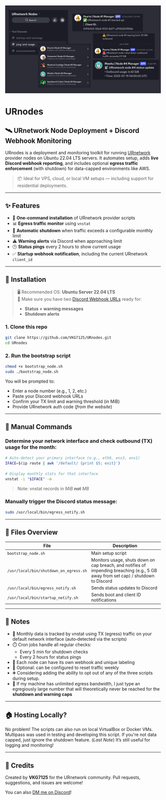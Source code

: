 ![Social Preview](https://raw.githubusercontent.com/VKG7125/URnodes/refs/heads/main/urnodesbanner.jpeg)
# URnodes

## 🛰️ URnetwork Node Deployment + Discord Webhook Monitoring

URnodes is a deployment and monitoring toolkit for running [URnetwork](https://www.ur.io) provider nodes on Ubuntu 22.04 LTS servers. It automates setup, adds **live Discord webhook reporting**, and includes optional **egress traffic enforcement** (with shutdown) for data-capped environments like AWS.

> 📦 Ideal for VPS, cloud, or local VM setups — including support for residential deployments.

---

## ✨ Features

- 🔌 **One-command installation** of URnetwork provider scripts
- 📊 **Egress traffic monitor** using `vnstat`
- 🛑 **Automatic shutdown** when traffic exceeds a configurable monthly limit
- ⚠️ **Warning alerts** via Discord when approaching limit
- 🕒 **Status pings** every 2 hours to show current usage
- ✅ **Startup webhook notification**, including the current URnetwork `client_id`

---

## 🚀 Installation

> 🖥️ Recommended OS: **Ubuntu Server 22.04 LTS**  
> 💬 Make sure you have two [Discord Webhook URLs](https://support.discord.com/hc/en-us/articles/228383668-Intro-to-Webhooks) ready for:
> - **Status + warning messages**
> - **Shutdown alerts**

### 1. Clone this repo

```bash
git clone https://github.com/VKG7125/URnodes.git
cd URnodes
```
### 2. Run the bootstrap script

```bash
chmod +x bootstrap_node.sh
sudo ./bootstrap_node.sh
```

You will be prompted to:
- Enter a node number (e.g., 1, 2, etc.)
- Paste your Discord webhook URLs
- Confirm your TX limit and warning threshold (in MiB)
- Provide URnetwork auth code (*from the website*)

---

## 🧪 Manual Commands

### Determine your network interface and check outbound (TX) usage for the month:
```bash
# Auto-detect your primary interface (e.g., eth0, ens3, ens1)
IFACE=$(ip route | awk '/default/ {print $5; exit}')

# Display monthly stats for that interface
vnstat -i "$IFACE" -m
```

> Note: vnstat records in *MiB* **not** *MB*
### Manually trigger the Discord status message:
```bash
sudo /usr/local/bin/egress_notify.sh
```

---

## 📁 Files Overview

| File                                   | Description                                 |
| -------------------------------------- | ------------------------------------------- |
| `bootstrap_node.sh`                    | Main setup script | installs everything     |
| `/usr/local/bin/shutdown_on_egress.sh` | Monitors usage, shuts down on cap breach, and notifies of impending breaching (e.g., 5 GB away from set cap) / shutdown to Discord |
| `/usr/local/bin/egress_notify.sh`      | Sends status updates to Discord             |
| `/usr/local/bin/startup_notify.sh`     | Sends boot and client ID notifications      |

---

## 📌 Notes

- 🧠 Monthly data is tracked by vnstat using TX (egress) traffic on your default network interface (auto‑detected via the scripts)
- ⏱️ Cron jobs handle all regular checks:
  -   Every 5 min for shutdown checks
  -   Every 2 hours for status pings
- 🧵 Each node can have its own webhook and unique labeling
- 🔁 Optional: can be configured to reset traffic weekly
- ➕ Considering adding the ability to opt out of any of the three scripts during setup. 
- 📶 If my machine has unlimited egress bandwidth, I just type an egregiously large number that will theoretically never be reached for the **shutdown and warning caps**

---

## 🏠 Hosting Locally?

No problem! The scripts can also run on local VirtualBox or Docker VMs. Multipass was used in testing and developing this script.
If you're not data capped, just ignore the shutdown feature. (*Last Note*)
It’s still useful for logging and monitoring! 

---

## 🤝 Credits

Created by **VKG7125** for the URnetwork community.
Pull requests, suggestions, and issues are welcome!

You can also [DM me on Discord](https://discordapp.com/users/849096985880559616)!
